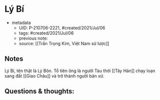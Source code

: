 # Lý Bí

- metadata
	- UID: P-210706-2221, #created/2021/Jul/06
	- tags: #created/2021/Jul/06
	- previous note: 
	- source: [[Trần Trọng Kim, Việt Nam sử lược]]

## Notes
Lý Bí, tên thật là Lý Bôn. Tổ tiên ông là người Tàu thời [[Tây Hán]] chạy loạn sang đất [[Giao Châu]] và trở thành người bản xứ.

## Questions & thoughts:

